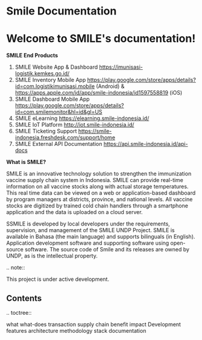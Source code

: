 # Smile Documentation

Welcome to SMILE's documentation!
===================================

**SMILE End Products**

1. SMILE Website App & Dashboard https://imunisasi-logistik.kemkes.go.id/ 
2. SMILE Inventory Mobile App https://play.google.com/store/apps/details?id=com.logistikimunisasi.mobile (Android) & https://apps.apple.com/id/app/smile-indonesia/id1597558819 (iOS)
3. SMILE Dashboard Mobile App https://play.google.com/store/apps/details?id=com.smilemonitor&hl=id&gl=US
4. SMILE eLearning https://elearning.smile-indonesia.id/ 
5. SMILE IoT Platform http://iot.smile-indonesia.id/ 
6. SMILE Ticketing Support https://smile-indonesia.freshdesk.com/support/home 
7. SMILE External API Documentation https://api.smile-indonesia.id/api-docs

**What is SMILE?**

SMILE is an innovative technology solution to strengthen the immunization vaccine supply chain system in Indonesia. SMILE can provide real-time information on all vaccine stocks along with actual storage temperatures. This real time data can be viewed on a web or application-based dashboard by program managers at districts, province, and national levels. All vaccine stocks are digitized by trained cold chain handlers through a smartphone application and the data is uploaded on a cloud server.

SSMILE is developed by local developers under the requirements, supervision, and management of the SMILE UNDP Project. SMILE is available in Bahasa (the main language) and supports bilinguals (in English). Application development software and supporting software using open-source software. The source code of Smile and its releases are owned by UNDP, as is the intellectual property.

.. note::

   This project is under active development.

Contents
--------

.. toctree::

   what
   what-does
   transaction
   supply chain
   benefit
   impact
   Development
   features
   architecture
   methodology
   stack
   documentation
  
